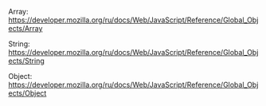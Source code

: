 Array: https://developer.mozilla.org/ru/docs/Web/JavaScript/Reference/Global_Objects/Array

String: https://developer.mozilla.org/ru/docs/Web/JavaScript/Reference/Global_Objects/String

Object: https://developer.mozilla.org/ru/docs/Web/JavaScript/Reference/Global_Objects/Object